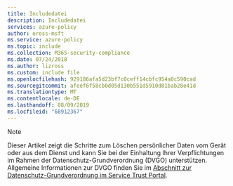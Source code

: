 ```yaml
---
title: Includedatei
description: Includedatei
services: azure-policy
author: eross-msft
ms.service: azure-policy
ms.topic: include
ms.collection: M365-security-compliance
ms.date: 07/24/2018
ms.author: lizross
ms.custom: include file
ms.openlocfilehash: 929186afa5d23bf7c0ceff14cbfc954a0c590cad
ms.sourcegitcommit: afeef6f58cb0d05d130b551d5910d81bab28e41d
ms.translationtype: MT
ms.contentlocale: de-DE
ms.lasthandoff: 08/09/2019
ms.locfileid: "68912367"
---
```

>[!Note] 
> Dieser Artikel zeigt die Schritte zum Löschen persönlicher Daten vom Gerät oder aus dem Dienst und kann Sie bei der Einhaltung Ihrer Verpflichtungen im Rahmen der Datenschutz-Grundverordnung (DVGO) unterstützen. Allgemeine Informationen zur DVGO finden Sie im [Abschnitt zur Datenschutz-Grundverordnung im Service Trust Portal](https://servicetrust.microsoft.com/ViewPage/GDPRGetStarted).
